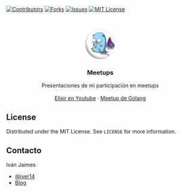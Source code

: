 [![Contributors][contributors-shield]][contributors-url]
[![Forks][forks-shield]][forks-url]
[![Issues][issues-shield]][issues-url]
[![MIT License][license-shield]][license-url]



<!-- PROJECT LOGO -->
<br />
<p align="center">
  <a href="https://github.com/github_username/repo_name">
    <img src="images/gopher_elixir.png" alt="Logo" width="80" height="80">
</a>

  <h3 align="center">Meetups</h3>

  <p align="center">
    Presentaciones de mi participación en meetups
    <br />
    <br />
    <a href="https://www.youtube.com/channel/UCabvfkjqAx73geQNcEZAQGA/featured">Elixir en Youtube</a>
    ·
    <a href="https://www.meetup.com/es/GophersMX/">Meetup de Golang</a>
  </p>
</p>


<!-- LICENSE -->
## License

Distributed under the MIT License. See `LICENSE` for more information.



<!-- CONTACT -->
## Contacto

Iván Jaimes 

- [@iver14](https://twitter.com/iver14) 
- [Blog](https://iver.mx)


[contributors-shield]: https://img.shields.io/github/contributors/iver/meetups.svg?style=social
[contributors-url]: https://github.com/iver/meetups/graphs/contributors
[forks-shield]: https://img.shields.io/github/forks/iver/meetups.svg?style=social
[forks-url]: https://github.com/iver/meetups/network/members

[issues-shield]: https://img.shields.io/github/issues/iver/meetups.svg?style=social
[issues-url]: https://github.com/iver/meetups/issues

[license-shield]: https://img.shields.io/github/license/iver/meetups?style=social
[license-url]: https://github.com/iver/meetups/blob/master/LICENSE
